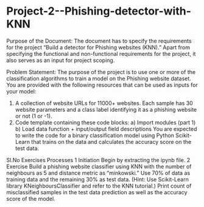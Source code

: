 # Project-2--Phishing-detector-with-KNN
Purpose of the Document: The document has to specify the requirements for the project “Build a detector for Phishing websites (KNN).” Apart from specifying the functional and non-functional requirements for the project, it also serves as an input for project scoping.

Problem Statement:
The purpose of the project is to use one or more of the classification algorithms to train a model on the Phishing website dataset.
You are provided with the following resources that can be used as inputs for your model:
1. A collection of website URLs for 11000+ websites. Each sample has 30 website
parameters and a class label identifying it as a phishing website or not (1 or -1).
2. Code template containing these code blocks:
a) Import modules (part 1)
b) Load data function + input/output field descriptions
You are expected to write the code for a binary classification model using Python
Scikit-Learn that trains on the data and calculates the accuracy score on the test data.

Sl.No	Exercises	Processes
1	Initiation 	Begin by extracting the ipynb file.
2	Exercise	Build a phishing website classifier using KNN with the number of neighbours as 5 and distance metric as “minkowski.”
Use 70% of data as training data and the remaining 30% as test data.
(Hint: Use Scikit-Learn library KNeighboursClassifier and refer to the KNN tutorial.)
Print count of misclassified samples in the test data prediction as well as the accuracy score of the model.
